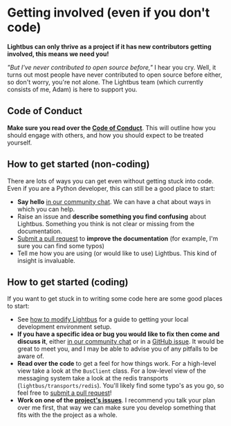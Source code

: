 # Getting involved (even if you don't code)

**Lightbus can only thrive as a project if it has new contributors getting involved, 
this means we need you!**

*"But I've never contributed to open source before,"* I hear you cry. Well, it turns 
out most people have never contributed to open source before either, so don't worry, you're 
not alone. The Lightbus team (which currently consists of me, Adam) is here to support you.

## Code of Conduct

**Make sure you read over the [Code of Conduct](/reference/code-of-conduct.md)**. This will outline how you should 
engage with others, and how you should expect to be treated yourself.

## How to get started (non-coding)

There are lots of ways you can get even without getting stuck into code. Even if you are a 
Python developer, this can still be a good place to start:

* **Say hello** [in our community chat](https://discord.gg/2j594ws). We can have a chat about ways 
  in which you can help.
* Raise an issue and **describe something you find confusing** about Lightbus. Something you think 
  is not clear or missing from the documentation.
* [Submit a pull request] to **improve the documentation** (for example, I'm sure you can find some typos)
* Tell me how you are using (or would like to use) Lightbus. This kind of insight is invaluable.

## How to get started (coding)

If you want to get stuck in to writing some code here are some good places to start:

* See [how to modify Lightbus](/howto/modify-lightbus.md) for a guide to getting your local development 
  environment setup. 
* **If you have a specific idea or bug you would like to fix then come and discuss it**, either 
  [in our community chat](https://discord.gg/2j594ws) or in a 
  [GitHub issue](https://github.com/adamcharnock/lightbus/issues/new). It would be great to meet you,
  and I may be able to advise you of any pitfalls to be aware of.
* **Read over the code** to get a feel for how things work. For a high-level view take a look at 
  the `BusClient` class. For a low-level view of the messaging system take a look at the 
  redis transports (`lightbus/transports/redis`). You'll likely find some typo's as you go, so 
  feel free to [submit a pull request]!
* **Work on one of the [project's issues]**. I recommend you 
  talk your plan over me first, that way we can make sure you develop something that fits with the 
  the project as a whole.

[submit a pull request]: https://help.github.com/en/github/collaborating-with-issues-and-pull-requests
[project's issues]: https://github.com/adamcharnock/lightbus/issues

